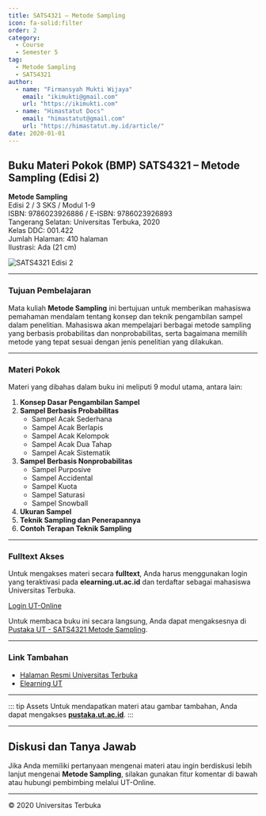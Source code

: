 ```yaml
--- 
title: SATS4321 – Metode Sampling
icon: fa-solid:filter
order: 2
category:
  - Course
  - Semester 5
tag:
  - Metode Sampling
  - SATS4321
author:
  - name: "Firmansyah Mukti Wijaya"
    email: "ikimukti@gmail.com"
    url: "https://ikimukti.com"
  - name: "Himastatut Docs"
    email: "himastatut@gmail.com"
    url: "https://himastatut.my.id/article/"
date: 2020-01-01
--- 
```


## Buku Materi Pokok (BMP) SATS4321 – Metode Sampling (Edisi 2)

**Metode Sampling**  
Edisi 2 / 3 SKS / Modul 1-9  
ISBN: 9786023926886 / E-ISBN: 9786023926893  
Tangerang Selatan: Universitas Terbuka, 2020  
Kelas DDC: 001.422  
Jumlah Halaman: 410 halaman  
Ilustrasi: Ada (21 cm)

![SATS4321 Edisi 2](https://pustaka.ut.ac.id/lib/wp-content/uploads/2020/09/SATS432102.jpg)

--- 

### Tujuan Pembelajaran

Mata kuliah **Metode Sampling** ini bertujuan untuk memberikan mahasiswa pemahaman mendalam tentang konsep dan teknik pengambilan sampel dalam penelitian. Mahasiswa akan mempelajari berbagai metode sampling yang berbasis probabilitas dan nonprobabilitas, serta bagaimana memilih metode yang tepat sesuai dengan jenis penelitian yang dilakukan.

--- 

### Materi Pokok

Materi yang dibahas dalam buku ini meliputi 9 modul utama, antara lain:

1. **Konsep Dasar Pengambilan Sampel**
2. **Sampel Berbasis Probabilitas**
   - Sampel Acak Sederhana
   - Sampel Acak Berlapis
   - Sampel Acak Kelompok
   - Sampel Acak Dua Tahap
   - Sampel Acak Sistematik
3. **Sampel Berbasis Nonprobabilitas**
   - Sampel Purposive
   - Sampel Accidental
   - Sampel Kuota
   - Sampel Saturasi
   - Sampel Snowball
4. **Ukuran Sampel**
5. **Teknik Sampling dan Penerapannya**
6. **Contoh Terapan Teknik Sampling**

--- 

### Fulltext Akses

Untuk mengakses materi secara **fulltext**, Anda harus menggunakan login yang teraktivasi pada **elearning.ut.ac.id** dan terdaftar sebagai mahasiswa Universitas Terbuka.

[Login UT-Online](http://elearning.ut.ac.id)

Untuk membaca buku ini secara langsung, Anda dapat mengaksesnya di [Pustaka UT - SATS4321 Metode Sampling](https://pustaka.ut.ac.id/lib/sats4321-metode-sampling-edisi-2/).

--- 

### Link Tambahan

- [Halaman Resmi Universitas Terbuka](https://www.ut.ac.id)
- [Elearning UT](http://elearning.ut.ac.id)

--- 

::: tip Assets
Untuk mendapatkan materi atau gambar tambahan, Anda dapat mengakses **[pustaka.ut.ac.id](https://pustaka.ut.ac.id)**.
:::

--- 

## Diskusi dan Tanya Jawab

Jika Anda memiliki pertanyaan mengenai materi atau ingin berdiskusi lebih lanjut mengenai **Metode Sampling**, silakan gunakan fitur komentar di bawah atau hubungi pembimbing melalui UT-Online.

--- 

<footer>
  <p>© 2020 Universitas Terbuka</p>
</footer>


<GitContributors />
<GitChangelog />